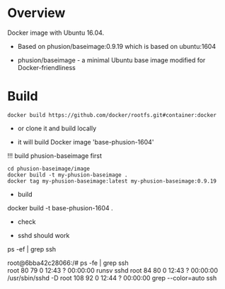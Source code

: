 # Overview

Docker image with Ubuntu 16.04.

* Based on phusion/baseimage:0.9.19 which is based on ubuntu:1604

* phusion/baseimage - a minimal Ubuntu base image modified for Docker-friendliness



# Build


```
docker build https://github.com/docker/rootfs.git#container:docker

```

* or clone it and build locally

* it will build Docker image 'base-phusion-1604'


!!! build phusion-baseimage first

```
cd phusion-baseimage/image
docker build -t my-phusion-baseimage .
docker tag my-phusion-baseimage:latest my-phusion-baseimage:0.9.19

```

* build

docker build -t base-phusion-1604 .


* check

* sshd should work

ps -ef | grep ssh

root@6bba42c28066:/# ps -fe | grep ssh                                                                                                                                                                                                                     
root        80    79  0 12:43 ?        00:00:00 runsv sshd
root        84    80  0 12:43 ?        00:00:00 /usr/sbin/sshd -D
root       108    92  0 12:44 ?        00:00:00 grep --color=auto ssh
